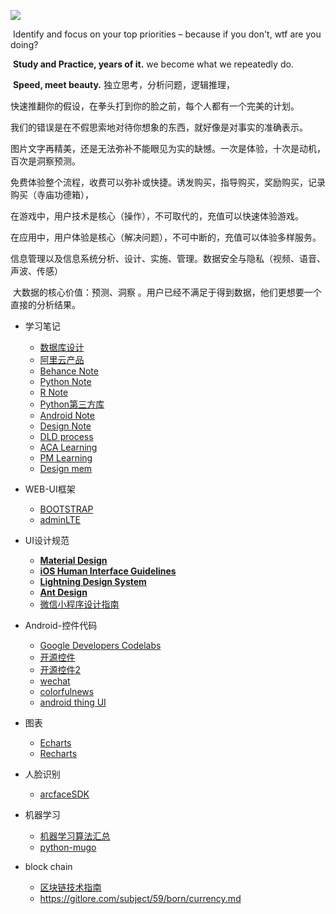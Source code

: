 ![](https://github.com/sideboyd/markdown/blob/master/image/7f419446815917.586530fe1cca4.jpg)

​      Identify and focus on your top priorities – because if you don't, wtf are you doing?

​	**Study and Practice, years of it.**   we become what we repeatedly do. 

​	**Speed, meet beauty.** 独立思考，分析问题，逻辑推理，

​	快速推翻你的假设，在拳头打到你的脸之前，每个人都有一个完美的计划。

​	我们的错误是在不假思索地对待你想象的东西，就好像是对事实的准确表示。

​	图片文字再精美，还是无法弥补不能眼见为实的缺憾。一次是体验，十次是动机，百次是洞察预测。

​	免费体验整个流程，收费可以弥补或快捷。诱发购买，指导购买，奖励购买，记录购买（寺庙功德箱），

​	在游戏中，用户技术是核心（操作），不可取代的，充值可以快速体验游戏。

​	在应用中，用户体验是核心（解决问题），不可中断的，充值可以体验多样服务。   

​	信息管理以及信息系统分析、设计、实施、管理。数据安全与隐私（视频、语音、声波、传感）   

​	大数据的核心价值：预测、洞察  。用户已经不满足于得到数据，他们更想要一个直接的分析结果。                                                                                                                          

* 学习笔记
    - [数据库设计](https://github.com/sideboyd/markdown/blob/master/files/data%20design.md)
    - [阿里云产品](https://github.com/sideboyd/markdown/blob/master/files/aliyun.md)
    - [Behance Note](https://github.com/sideboyd/markdown/blob/master/files/Behance%20Note.md)
    - [Python Note](https://github.com/sideboyd/markdown/blob/master/files/Python%20note.md)
    - [R Note](https://github.com/sideboyd/markdown/blob/master/files/R%20Note.md)
    - [Python第三方库](https://www.lfd.uci.edu/~gohlke/pythonlibs/)
    - [Android Note](https://github.com/sideboyd/AndroidNote)
    - [Design Note](https://github.com/sideboyd/markdown/blob/master/files/Design%20Note.md)
    - [DLD process](https://github.com/sideboyd/markdown/blob/master/files/DLDprocess.md)
    - [ACA Learning](https://github.com/sideboyd/markdown/blob/master/files/ACA.md)
    - [PM Learning](https://github.com/sideboyd/markdown/blob/master/files/PM%20learning.md)
    - [Design mem](https://github.com/sideboyd/markdown/blob/master/files/Design%20mem.md)
* WEB-UI框架
    * [BOOTSTRAP](https://github.com/sideboyd/bootstrap)
    * [adminLTE](https://github.com/sideboyd/AdminLTE)


* UI设计规范
    * [**Material Design**](https://material.io/guidelines/resources/sticker-sheets-icons.html#sticker-sheets-icons-components)
    * [**iOS Human Interface Guidelines**](https://developer.apple.com/design/resources/#ios-apps)
    * [**Lightning Design System**](https://www.lightningdesignsystem.com/)
    * [**Ant Design**](https://ant.design/docs/resource/download-cn)
    * [微信小程序设计指南](https://mp.weixin.qq.com/debug/wxadoc/design/#资源下载)
* Android-控件代码
    * [Google Developers Codelabs ](http://clmirror.storage.googleapis.com/index.html)
    * [开源控件](https://github.com/sideboyd/android-open-project)
    * [开源控件2](https://github.com/sideboyd/awesome-android)
    * [wechat](https://github.com/sideboyd/weui)
    * [colorfulnews](https://github.com/sideboyd/ColorfulNews)
    * [android thing UI](https://github.com/sideboyd/sample-simpleui)
* 图表
    * [Echarts](https://github.com/sideboyd/markdown/blob/master/files/Echarts.md)
    * [Recharts](https://github.com/cosname/recharts)
* 人脸识别
    * [arcfaceSDK](https://github.com/sideboyd/ArcFaceDemo)
* 机器学习
    * [机器学习算法汇总](https://github.com//RedditSota/state-of-the-art-result-for-machine-learning-problems)
    * [python-mugo](https://github.com/brilee/MuGo)
* block chain
    * [区块链技术指南](https://github.com/yeasy/blockchain_guide/blob/master/SUMMARY.md)
    * https://gitlore.com/subject/59/born/currency.md


